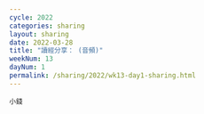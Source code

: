 ```yaml
---
cycle: 2022
categories: sharing
layout: sharing
date: 2022-03-28
title: "讀經分享： (音頻)"
weekNum: 13
dayNum: 1
permalink: /sharing/2022/wk13-day1-sharing.html
---
```


[](https://eccseattle.github.io/media/sharing/2022/wk013/2022-03-28-bin.m4a)

`小錢`
